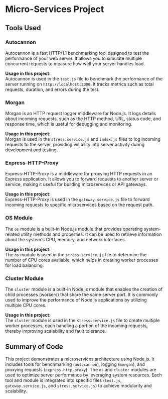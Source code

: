 # Micro-Services Project

## Tools Used

### Autocannon

Autocannon is a fast HTTP/1.1 benchmarking tool designed to test the performance of your web server. It allows you to simulate multiple concurrent requests to measure how well your server handles load.

**Usage in this project:**  
Autocannon is used in the `test.js` file to benchmark the performance of the server running on `http://localhost:3000`. It tracks metrics such as total requests, duration, and errors during the test.

### Morgan

Morgan is an HTTP request logger middleware for Node.js. It logs details about incoming requests, such as the HTTP method, URL, status code, and response time, which is useful for debugging and monitoring.

**Usage in this project:**  
Morgan is used in the `stress.service.js` and `index.js` files to log incoming requests to the server, providing visibility into server activity during development and testing.

### Express-HTTP-Proxy

Express-HTTP-Proxy is a middleware for proxying HTTP requests in an Express application. It allows you to forward requests to another server or service, making it useful for building microservices or API gateways.

**Usage in this project:**  
Express-HTTP-Proxy is used in the `gateway.service.js` file to forward incoming requests to specific microservices based on the request path.

### OS Module

The `os` module is a built-in Node.js module that provides operating system-related utility methods and properties. It can be used to retrieve information about the system's CPU, memory, and network interfaces.

**Usage in this project:**  
The `os` module is used in the `stress.service.js` file to determine the number of CPU cores available, which helps in creating worker processes for load balancing.

### Cluster Module

The `cluster` module is a built-in Node.js module that enables the creation of child processes (workers) that share the same server port. It is commonly used to improve the performance of Node.js applications by utilizing multiple CPU cores.

**Usage in this project:**  
The `cluster` module is used in the `stress.service.js` file to create multiple worker processes, each handling a portion of the incoming requests, thereby improving scalability and fault tolerance.

## Summary of Code

This project demonstrates a microservices architecture using Node.js. It includes tools for benchmarking (`autocannon`), logging (`morgan`), and proxying requests (`express-http-proxy`). The `os` and `cluster` modules are used to optimize server performance by leveraging system resources. Each tool and module is integrated into specific files (`test.js`, `gateway.service.js`, and `stress.service.js`) to achieve modularity and scalability.
